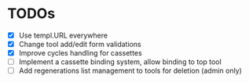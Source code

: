 # TODOs

- [x] Use templ.URL everywhere
- [x] Change tool add/edit form validations
- [x] Improve cycles handling for cassettes
- [ ] Implement a cassette binding system, allow binding to top tool
- [ ] Add regenerations list management to tools for deletion (admin only)
